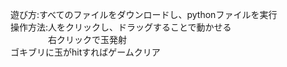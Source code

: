 <p>
遊び方:すべてのファイルをダウンロードし、pythonファイルを実行<br>
操作方法:人をクリックし、ドラッグすることで動かせる<br>
　　　　 右クリックで玉発射<br>
ゴキブリに玉がhitすればゲームクリア
</p>
